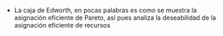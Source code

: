 - La caja de Edworth, en pocas palabras es como se  muestra la asignación eficiente de Pareto, así pues analiza la deseabilidad de la asignación eficiente de recursos